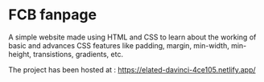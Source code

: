 # FCB fanpage

A simple website made using HTML and CSS to learn about the working of basic and advances CSS features like padding, margin, min-width, min-height, transistions, gradients, etc.

The project has been hosted at : https://elated-davinci-4ce105.netlify.app/
